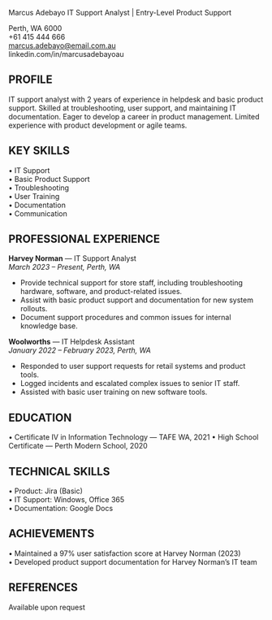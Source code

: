 Marcus Adebayo
IT Support Analyst | Entry-Level Product Support

Perth, WA 6000  
+61 415 444 666  
marcus.adebayo@email.com.au  
linkedin.com/in/marcusadebayoau

## PROFILE

IT support analyst with 2 years of experience in helpdesk and basic product support. Skilled at troubleshooting, user support, and maintaining IT documentation. Eager to develop a career in product management. Limited experience with product development or agile teams.

## KEY SKILLS

• IT Support  
• Basic Product Support  
• Troubleshooting  
• User Training  
• Documentation  
• Communication

## PROFESSIONAL EXPERIENCE

**Harvey Norman** — IT Support Analyst  
_March 2023 – Present, Perth, WA_

- Provide technical support for store staff, including troubleshooting hardware, software, and product-related issues.
- Assist with basic product support and documentation for new system rollouts.
- Document support procedures and common issues for internal knowledge base.

**Woolworths** — IT Helpdesk Assistant  
_January 2022 – February 2023, Perth, WA_

- Responded to user support requests for retail systems and product tools.
- Logged incidents and escalated complex issues to senior IT staff.
- Assisted with basic user training on new software tools.

## EDUCATION

• Certificate IV in Information Technology — TAFE WA, 2021
• High School Certificate — Perth Modern School, 2020

## TECHNICAL SKILLS

• Product: Jira (Basic)  
• IT Support: Windows, Office 365  
• Documentation: Google Docs

## ACHIEVEMENTS

• Maintained a 97% user satisfaction score at Harvey Norman (2023)  
• Developed product support documentation for Harvey Norman’s IT team

## REFERENCES

Available upon request

